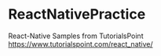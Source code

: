 # ReactNativePractice
React-Native Samples from TutorialsPoint https://www.tutorialspoint.com/react_native/
